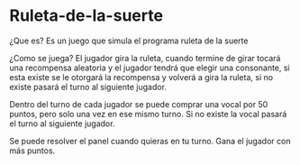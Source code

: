 # Ruleta-de-la-suerte
¿Que es? Es un juego que simula el programa ruleta de la suerte

¿Como se juega? El jugador gira la ruleta, cuando termine de girar tocará una recompensa aleatoria y el jugador tendrá que elegir una consonante, si esta existe se le otorgará la recompensa y volverá a gira la ruleta, si no existe pasará el turno al siguiente jugador.

Dentro del turno de cada jugador se puede comprar una vocal por 50 puntos, pero solo una vez en ese mismo turno. Si no existe la vocal pasará el turno al siguiente jugador.

Se puede resolver el panel cuando quieras en tu turno. Gana el jugador con más puntos.
